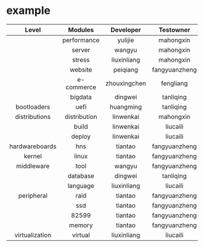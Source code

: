 # example

| Level | Modules | Developer | Testowner |
| :-: | :-: | :-: | :-: |
|  | performance | yulijie | mahongxin |
|  | server | wangyu | mahongxin |
|  | stress | liuxinliang | mahongxin |
|  | website | peiqiang | fangyuanzheng |
|  | e-commerce | zhouxingchen | fengliang |
|  | bigdata | dingwei | tanliqing |
| bootloaders | uefi | huangming | tanliqing |
| distributions | distribution | linwenkai | mahongxin |
|  | build | linwenkai | liucaili |
|  | deploy | linwenkai | liucaili |
| hardwareboards | hns | tiantao | fangyuanzheng |
| kernel | linux | tiantao | fangyuanzheng |
| middleware | tool | wangyu | fangyuanzheng |
|  | database | dingwei | tanliqing |
|  | language | liuxinliang | liucaili |
| peripheral | raid | tiantao | fangyuanzheng |
|  | ssd | tiantao | fangyuanzheng |
|  | 82599 | tiantao | fangyuanzheng |
|  | memory | tiantao | fangyuanzheng |
| virtualization | virtual | liuxinliang | liucaili |

